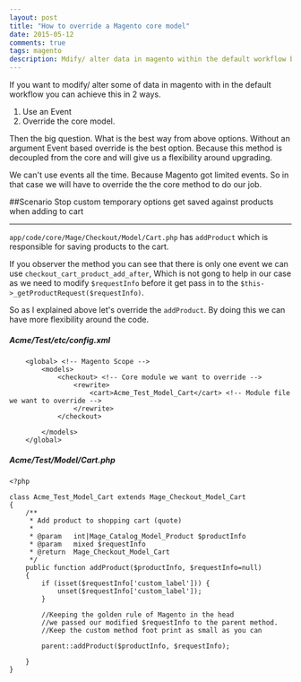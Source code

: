 ```yaml
---
layout: post
title: "How to override a Magento core model"
date: 2015-05-12
comments: true
tags: magento
description: Mdify/ alter data in magento within the default workflow by override a core model
---
```


If you want to modify/ alter some of data in magento with in the default workflow you can achieve this in 2 ways.

1. Use an Event
2. Override the core model.

Then the big question. What is the best way from above options. Without an argument Event based override is the best option. Because this method is decoupled from the core and will give us a flexibility around upgrading.

We can't use events all the time. Because Magento got limited events. So in that case   we will have to override the the core method to do our job.

##Scenario
Stop custom temporary options get saved against products when adding to cart
***

`app/code/core/Mage/Checkout/Model/Cart.php` has `addProduct` which is responsible for saving products to the cart. 

If you observer the method you can see that there is only one event we can use `checkout_cart_product_add_after`, Which is not gong to help in our case as we need to modify `$requestInfo` before it get pass in to the `$this->_getProductRequest($requestInfo)`. 

So as I explained above let's override the `addProduct`. By doing this we can have more flexibility around the code.

##### Acme/Test/etc/config.xml
```
    <global> <!-- Magento Scope -->
        <models> 
            <checkout> <!-- Core module we want to override -->
                <rewrite>
                    <cart>Acme_Test_Model_Cart</cart> <!-- Module file we want to override -->
                </rewrite>
            </checkout>

        </models>
    </global>
```

##### Acme/Test/Model/Cart.php
```
<?php

class Acme_Test_Model_Cart extends Mage_Checkout_Model_Cart
{
    /**
     * Add product to shopping cart (quote)
     *
     * @param   int|Mage_Catalog_Model_Product $productInfo
     * @param   mixed $requestInfo
     * @return  Mage_Checkout_Model_Cart
     */
    public function addProduct($productInfo, $requestInfo=null)
    {
        if (isset($requestInfo['custom_label'])) {
            unset($requestInfo['custom_label']);
        }
 
        //Keeping the golden rule of Magento in the head
        //we passed our modified $requestInfo to the parent method.
        //Keep the custom method foot print as small as you can

        parent::addProduct($productInfo, $requestInfo);

    }
}
```

<script>
  data = [{
   'event': 'custom_event_loaded',
 }];
 
 dataLayer.push(data);
</script>


